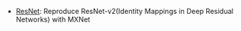 - [ResNet](https://github.com/tornadomeet/ResNet): Reproduce ResNet-v2(Identity Mappings in Deep Residual Networks) with MXNet
